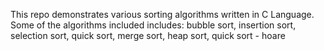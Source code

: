 This repo demonstrates various sorting algorithms written in C Language.
Some of the algorithms included includes: bubble sort, insertion sort,
selection sort, quick sort, merge sort, heap sort, quick sort - hoare
